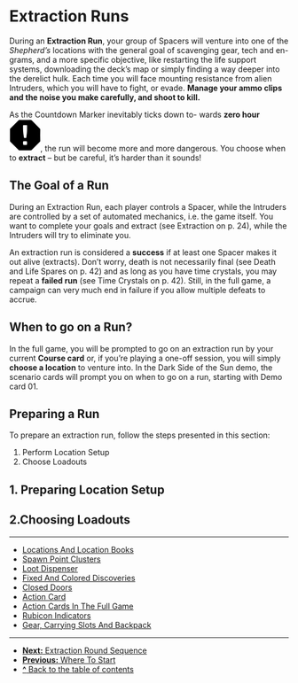 # Extraction Runs

During an **Extraction Run**, your group of Spacers
will venture into one of the *Shepherd’s* locations with
the general goal of scavenging gear, tech and en-
grams, and a more specific objective, like restarting
the life support systems, downloading the deck’s
map or simply finding a way deeper into the derelict
hulk. Each time you will face mounting resistance
from alien Intruders, which you will have to fight,
or evade. **Manage your ammo clips and the noise
you make carefully, and shoot to kill.**

As the Countdown Marker inevitably ticks down to-
wards **zero hour ![Zero Hour Icon](svg/icon-zero-hour.svg)**, the run will become more and
more dangerous. You choose when to **extract** – but
be careful, it’s harder than it sounds!

## The Goal of a Run

During an Extraction Run, each player controls
a Spacer, while the Intruders are controlled by a set
of automated mechanics, i.e. the game itself.
You want to complete your goals and extract (see
Extraction on p. 24), while the Intruders will try
to eliminate you.

An extraction run is considered a **success** if at least
one Spacer makes it out alive (extracts). Don’t worry,
death is not necessarily final (see Death and Life Spares
on p. 42) and as long as you have time crystals, you
may repeat a **failed run** (see Time Crystals on p. 42).
Still, in the full game, a campaign can very much end
in failure if you allow multiple defeats to accrue.

## When to go on a Run?

In the full game, you will be prompted to go on an
extraction run by your current **Course card** or, if
you’re playing a one-off session, you will simply
**choose a location** to venture into. In the Dark Side
of the Sun demo, the scenario cards will prompt you
on when to go on a run, starting with Demo card 01.

## Preparing a Run

To prepare an extraction run, follow the steps
presented in this section:

1. Perform Location Setup
2. Choose Loadouts

## 1. Preparing Location Setup

## 2.Choosing Loadouts

---

- [Locations And Location Books](locations-and-location-books.md)
- [Spawn Point Clusters](spawn-point-clusters.md)
- [Loot Dispenser](loot-dispenser.md)
- [Fixed And Colored Discoveries](fixed-and-colored-discoveries.md)
- [Closed Doors](closed-doors.md)
- [Action Card](action-card.md)
- [Action Cards In The Full Game](action-cards-in-the-full-game.md)
- [Rubicon Indicators](rubicon-indicators.md)
- [Gear, Carrying Slots And Backpack](gear-carrying-slots-and-backpack.md)

---
- [**Next:** Extraction Round Sequence](extraction-round-sequence.md)
- [**Previous:** Where To Start](where-to-start.md)
- [**^** Back to the table of contents](README.md)